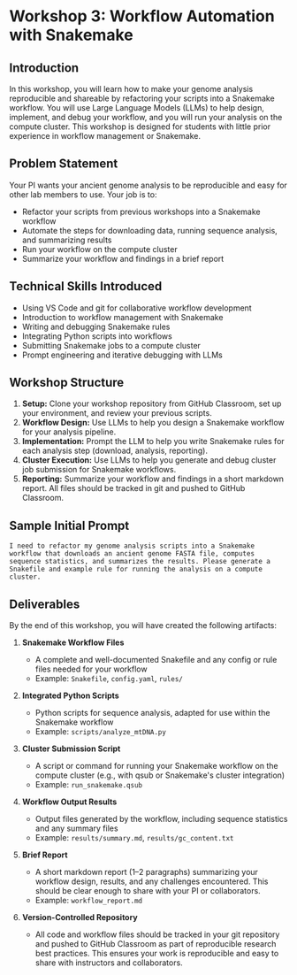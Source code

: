 # Workshop 3: Workflow Automation with Snakemake

## Introduction
In this workshop, you will learn how to make your genome analysis reproducible and shareable by refactoring your scripts into a Snakemake workflow. You will use Large Language Models (LLMs) to help design, implement, and debug your workflow, and you will run your analysis on the compute cluster. This workshop is designed for students with little prior experience in workflow management or Snakemake.

## Problem Statement
Your PI wants your ancient genome analysis to be reproducible and easy for other lab members to use. Your job is to:
- Refactor your scripts from previous workshops into a Snakemake workflow
- Automate the steps for downloading data, running sequence analysis, and summarizing results
- Run your workflow on the compute cluster
- Summarize your workflow and findings in a brief report

## Technical Skills Introduced
- Using VS Code and git for collaborative workflow development
- Introduction to workflow management with Snakemake
- Writing and debugging Snakemake rules
- Integrating Python scripts into workflows
- Submitting Snakemake jobs to a compute cluster
- Prompt engineering and iterative debugging with LLMs

## Workshop Structure
1. **Setup:** Clone your workshop repository from GitHub Classroom, set up your environment, and review your previous scripts.
2. **Workflow Design:** Use LLMs to help you design a Snakemake workflow for your analysis pipeline.
3. **Implementation:** Prompt the LLM to help you write Snakemake rules for each analysis step (download, analysis, reporting).
4. **Cluster Execution:** Use LLMs to help you generate and debug cluster job submission for Snakemake workflows.
5. **Reporting:** Summarize your workflow and findings in a short markdown report. All files should be tracked in git and pushed to GitHub Classroom.

## Sample Initial Prompt
```
I need to refactor my genome analysis scripts into a Snakemake workflow that downloads an ancient genome FASTA file, computes sequence statistics, and summarizes the results. Please generate a Snakefile and example rule for running the analysis on a compute cluster.
```

## Deliverables
By the end of this workshop, you will have created the following artifacts:

1. **Snakemake Workflow Files**
   - A complete and well-documented Snakefile and any config or rule files needed for your workflow
   - Example: `Snakefile`, `config.yaml`, `rules/`

2. **Integrated Python Scripts**
   - Python scripts for sequence analysis, adapted for use within the Snakemake workflow
   - Example: `scripts/analyze_mtDNA.py`

3. **Cluster Submission Script**
   - A script or command for running your Snakemake workflow on the compute cluster (e.g., with qsub or Snakemake's cluster integration)
   - Example: `run_snakemake.qsub`

4. **Workflow Output Results**
   - Output files generated by the workflow, including sequence statistics and any summary files
   - Example: `results/summary.md`, `results/gc_content.txt`

5. **Brief Report**
   - A short markdown report (1–2 paragraphs) summarizing your workflow design, results, and any challenges encountered. This should be clear enough to share with your PI or collaborators.
   - Example: `workflow_report.md`

6. **Version-Controlled Repository**
   - All code and workflow files should be tracked in your git repository and pushed to GitHub Classroom as part of reproducible research best practices. This ensures your work is reproducible and easy to share with instructors and collaborators.
